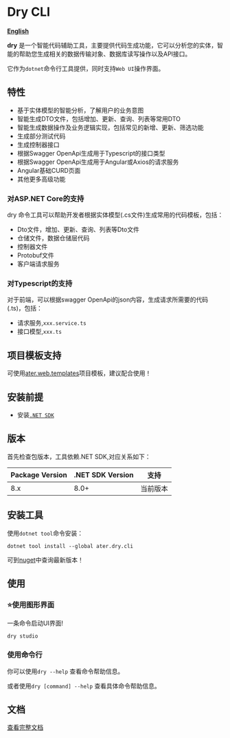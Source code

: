 # Dry CLI

**[English](./README_en.md)**

**dry** 是一个智能代码辅助工具，主要提供代码生成功能，它可以分析您的实体，智能的帮助您生成相关的数据传输对象、数据库读写操作以及API接口。

它作为`dotnet`命令行工具提供，同时支持`Web UI`操作界面。

## 特性

- 基于实体模型的智能分析，了解用户的业务意图
- 智能生成DTO文件，包括增加、更新、查询、列表等常用DTO
- 智能生成数据操作及业务逻辑实现，包括常见的新增、更新、筛选功能
- 生成部分测试代码
- 生成控制器接口
- 根据Swagger OpenApi生成用于Typescript的接口类型
- 根据Swagger OpenApi生成用于Angular或Axios的请求服务
- Angular基础CURD页面
- 其他更多高级功能

### 对ASP.NET Core的支持

dry 命令工具可以帮助开发者根据实体模型(.cs文件)生成常用的代码模板，包括：

- Dto文件，增加、更新、查询、列表等Dto文件
- 仓储文件，数据仓储层代码
- 控制器文件
- Protobuf文件
- 客户端请求服务

### 对Typescript的支持

对于前端，可以根据swagger OpenApi的json内容，生成请求所需要的代码(.ts)，包括：

- 请求服务,`xxx.service.ts`
- 接口模型,`xxx.ts`

## 项目模板支持

可使用[ater.web.templates](https://www.nuget.org/packages/ater.web.templates)项目模板，建议配合使用！

## 安装前提

- 安装[`.NET SDK`](https://dotnet.microsoft.com/zh-cn/download)

## 版本

首先检查包版本，工具依赖.NET SDK,对应关系如下：

|Package Version|.NET SDK Version|支持|
|-|-|-|
|8.x|8.0+|当前版本|

## 安装工具

使用`dotnet tool`命令安装：

```pwsh
dotnet tool install --global ater.dry.cli
```

可到[nuget](https://www.nuget.org/packages/ater.dry.cli)中查询最新版本！

## 使用

### ⭐使用图形界面

一条命令启动UI界面!

```pwsh
dry studio
```

### 使用命令行

你可以使用`dry --help` 查看命令帮助信息。

或者使用`dry [command] --help` 查看具体命令帮助信息。

## 文档

[查看完整文档](https://docs.dusi.dev/zh/ater.dry/%E6%A6%82%E8%BF%B0.html)
